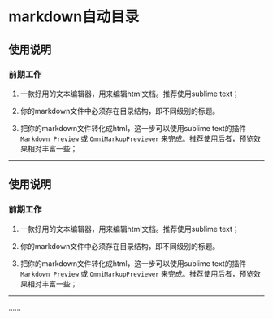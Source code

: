 # markdown自动目录

## 使用说明

### 前期工作

1. 一款好用的文本编辑器，用来编辑html文档。推荐使用sublime text；

2. 你的markdown文件中必须存在目录结构，即不同级别的标题。

3. 把你的markdown文件转化成html，这一步可以使用sublime text的插件 `Markdown Preview` 或 `OmniMarkupPreviewer` 来完成。推荐使用后者，预览效果相对丰富一些；

---

## 使用说明

### 前期工作

1. 一款好用的文本编辑器，用来编辑html文档。推荐使用sublime text；

2. 你的markdown文件中必须存在目录结构，即不同级别的标题。

3. 把你的markdown文件转化成html，这一步可以使用sublime text的插件 `Markdown Preview` 或 `OmniMarkupPreviewer` 来完成。推荐使用后者，预览效果相对丰富一些；

---
......